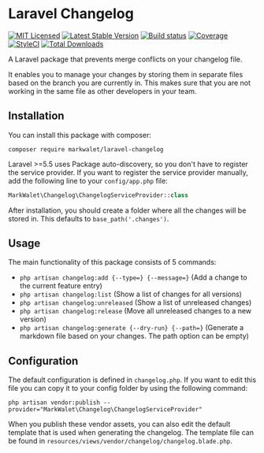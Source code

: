 # Laravel Changelog

[![MIT Licensed](https://img.shields.io/badge/license-MIT-brightgreen.svg?style=flat-square)](LICENSE.md)
[![Latest Stable Version](https://poser.pugx.org/markwalet/laravel-changelog/v/stable)](https://packagist.org/packages/markwalet/laravel-changelog)
[![Build status](https://img.shields.io/github/workflow/status/markwalet/laravel-changelog/tests?style=flat-square&label=tests)](https://github.com/markwalet/laravel-changelog/actions)
[![Coverage](https://codecov.io/gh/markwalet/laravel-changelog/branch/master/graph/badge.svg)](https://codecov.io/gh/markwalet/laravel-changelog)
[![StyleCI](https://github.styleci.io/repos/202197691/shield?branch=master)](https://github.styleci.io/repos/202197691)
[![Total Downloads](https://poser.pugx.org/markwalet/laravel-changelog/downloads)](https://packagist.org/packages/markwalet/laravel-changelog)

A Laravel package that prevents merge conflicts on your changelog file.

It enables you to manage your changes by storing them in separate files based on the branch you are currently in. This makes sure that you are not working in the same file as other developers in your team.

## Installation
You can install this package with composer:

```shell
composer require markwalet/laravel-changelog
```

Laravel >=5.5 uses Package auto-discovery, so you don't have to register the service provider. If you want to register the service provider manually, add the following line to your `config/app.php` file:

```php
MarkWalet\Changelog\ChangelogServiceProvider::class
```

After installation, you should create a folder where all the changes will be stored in. This defaults to `base_path('.changes')`.

## Usage

The main functionality of this package consists of 5 commands:

- `php artisan changelog:add {--type=} {--message=}` (Add a change to the current feature entry)
- `php artisan changelog:list` (Show a list of changes for all versions)
- `php artisan changelog:unreleased` (Show a list of unreleased changes)
- `php artisan changelog:release` (Move all unreleased changes to a new version)
- `php artisan changelog:generate {--dry-run} {--path=}` (Generate a markdown file based on your changes. The path option can be empty)

## Configuration

The default configuration is defined in `changelog.php`. If you want to edit this file you can copy it to your config folder by using the following command:
```shell
php artisan vendor:publish --provider="MarkWalet\Changelog\ChangelogServiceProvider"
```

When you publish these vendor assets, you can also edit the default template that is used when generating the changelog. The template file can be found in `resources/views/vendor/changelog/changelog.blade.php`.
